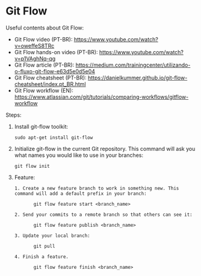 # Git Flow

Useful contents about Git Flow:

* Git Flow video (PT-BR): https://www.youtube.com/watch?v=oweffeS8TRc
* Git Flow hands-on video (PT-BR): https://www.youtube.com/watch?v=p1VAghNq-qg
* Git Flow article (PT-BR): https://medium.com/trainingcenter/utilizando-o-fluxo-git-flow-e63d5e0d5e04
* Git Flow cheatsheet (PT-BR): https://danielkummer.github.io/git-flow-cheatsheet/index.pt_BR.html
* Git Flow workflow (EN): https://www.atlassian.com/git/tutorials/comparing-workflows/gitflow-workflow

Steps:

1. Install git-flow toolkit:

       sudo apt-get install git-flow

2. Initialize git-flow in the current Git repository. This command will ask you what names you would like to use in your branches:

       git flow init

3. Feature:

       1. Create a new feature branch to work in something new. This command will add a default prefix in your branch:

              git flow feature start <branch_name>

       2. Send your commits to a remote branch so that others can see it:

              git flow feature publish <branch_name>

       3. Update your local branch:

              git pull

       4. Finish a feature. 

              git flow feature finish <branch_name>

